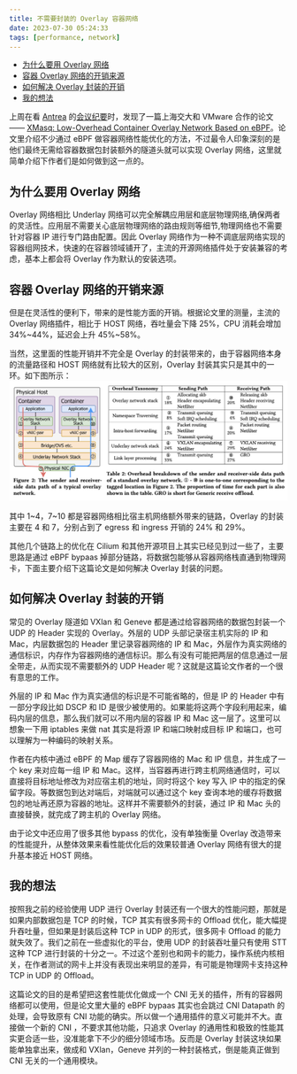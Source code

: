 ```yaml
---
title: 不需要封装的 Overlay 容器网络
date: 2023-07-30 05:24:33
tags: [performance, network]
---
```


- [为什么要用 Overlay 网络](#为什么要用-overlay-网络)
- [容器 Overlay 网络的开销来源](#容器-overlay-网络的开销来源)
- [如何解决 Overlay 封装的开销](#如何解决-overlay-封装的开销)
- [我的想法](#我的想法)


上周在看 [Antrea](https://antrea.io/) 的[会议纪要](https://github.com/antrea-io/antrea/wiki/Community-Meetings#july-17-2023)时，发现了一篇上海交大和 VMware 合作的论文 —— [XMasq: Low-Overhead Container Overlay Network Based on eBPF](https://arxiv.org/pdf/2305.05455.pdf)。论文里介绍不少通过 eBPF 做容器网络性能优化的方法，不过最令人印象深刻的是他们最终无需给容器数据包封装额外的隧道头就可以实现 Overlay 网络，这里就简单介绍下作者们是如何做到这一点的。

## 为什么要用 Overlay 网络

Overlay 网络相比 Underlay 网络可以完全解耦应用层和底层物理网络,确保两者的灵活性。应用层不需要关心底层物理网络的路由规则等细节,物理网络也不需要针对容器 IP 进行专门路由配置。因此 Overlay 网络作为一种不调底层网络实现的容器组网技术，快速的在容器领域铺开了，主流的开源网络插件处于安装兼容的考虑，基本上都会将 Overlay 作为默认的安装选项。

## 容器 Overlay 网络的开销来源

但是在灵活性的便利下，带来的是性能方面的开销。根据论文里的测量，主流的 Overlay 网络插件，相比于 HOST 网络，吞吐量会下降 25%，CPU 消耗会增加 34%~44%，延迟会上升 45%~58%。

当然，这里面的性能开销并不完全是 Overlay 的封装带来的，由于容器网络本身的流量路径和 HOST 网络就有比较大的区别，Overlay 封装其实只是其中的一环。如下图所示：
![Alt text](../images/container-network-overhead.png)

其中 1~4，7~10 都是容器网络相比宿主机网络额外带来的链路，Overlay 的封装主要在 4 和 7，分别占到了 egress 和 ingress 开销的 24% 和 29%。

其他几个链路上的优化在 Cilium 和其他开源项目上其实已经见到过一些了，主要思路是通过 eBPF bypaas 掉部分链路，将数据包能够从容器网络栈直通到物理网卡，下面主要介绍下这篇论文是如何解决 Overlay 封装的问题。

## 如何解决 Overlay 封装的开销

常见的 Overlay 隧道如 VXlan 和 Geneve 都是通过给容器网络的数据包封装一个 UDP 的 Header 实现的 Overlay。外层的 UDP 头部记录宿主机实际的 IP 和 Mac，内层数据包的 Header 里记录容器网络的 IP 和 Mac，外层作为真实网络的通信标识，内存作为容器网络的通信标识。那么有没有可能把两层的信息通过一层全带走，从而实现不需要额外的 UDP Header 呢？这就是这篇论文作者的一个很有意思的工作。

外层的 IP 和 Mac 作为真实通信的标识是不可能省略的，但是 IP 的 Header 中有一部分字段比如 DSCP 和 ID 是很少被使用的。如果能将这两个字段利用起来，编码内层的信息，那么我们就可以不用内层的容器 IP 和 Mac 这一层了。这里可以想象一下用 iptables 来做 nat 其实是将源 IP 和端口映射成目标 IP 和端口，也可以理解为一种编码的映射关系。

作者在内核中通过 eBPF 的 Map 缓存了容器网络的 Mac 和 IP 信息，并生成了一个 key 来对应每一组 IP 和 Mac。这样，当容器再进行跨主机网络通信时，可以直接将目标地址修改为对应宿主机的地址，同时将这个 key 写入 IP 中的指定的保留字段。等数据包到达对端后，对端就可以通过这个 key 查询本地的缓存将数据包的地址再还原为容器的地址。这样并不需要额外的封装，通过 IP 和 Mac 头的直接替换，就完成了跨主机的 Overlay 网络。

由于论文中还应用了很多其他 bypass 的优化，没有单独衡量 Overlay 改造带来的性能提升，从整体效果来看性能优化后的效果较普通 Overlay 网络有很大的提升基本接近 HOST 网络。

## 我的想法

按照我之前的经验使用 UDP 进行 Overlay 封装还有一个很大的性能问题，那就是如果内部数据包是 TCP 的时候，TCP 其实有很多网卡的 Offload 优化，能大幅提升吞吐量，但如果是封装后这种 TCP in UDP 的形式，很多网卡 Offload 的能力就失效了。我们之前在一些虚拟化的平台，使用 UDP 的封装吞吐量只有使用 STT 这种 TCP 进行封装的十分之一。不过这个差别也和网卡的能力，操作系统内核相关，在作者测试的网卡上并没有表现出来明显的差异，有可能是物理网卡支持这种 TCP in UDP 的 Offload。

这篇论文的目的是希望把这套性能优化做成一个 CNI 无关的插件，所有的容器网络都可以使用，但是论文里大量的 eBPF bypaas 其实也会跳过 CNI Datapath 的处理，会导致原有 CNI 功能的确实。所以做一个通用插件的意义可能并不大。直接做一个新的 CNI ，不要求其他功能，只追求 Overlay 的通用性和极致的性能其实更合适一些，没准能拿下不少的细分领域市场。反而是 Overlay 封装这块如果能单独拿出来，做成和 VXlan，Geneve 并列的一种封装格式，倒是能真正做到 CNI 无关的一个通用模块。

